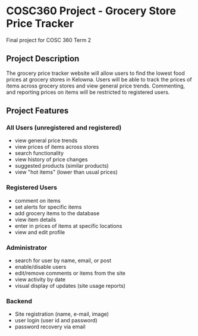 # COSC360 Project - Grocery Store Price Tracker
Final project for COSC 360 Term 2

## Project Description
The grocery price tracker website will allow users to find the lowest food prices at grocery stores in Kelowna. Users will be able to track the prices of items across grocery stores and view general price trends. Commenting, and reporting prices on items will be restricted to registered users.

## Project Features
### All Users (unregistered and registered)
- view general price trends
- view prices of items across stores
- search functionality
- view history of price changes 
- suggested products (similar products)
- view "hot items" (lower than usual prices)
### Registered Users
- comment on items
- set alerts for specific items
- add grocery items to the database
- view item details
- enter in prices of items at specific locations
- view and edit profile
### Administrator
- search for user by name, email, or post
- enable/disable users
- edit/remove comments or items from the site
- view activity by date
- visual display of updates (site usage reports)
### Backend
- Site registration (name, e-mail, image)
- user login (user id and password)
- password recovery via email
